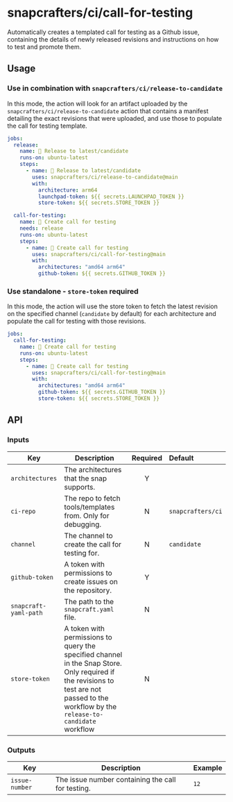 # snapcrafters/ci/call-for-testing

Automatically creates a templated call for testing as a Github issue, containing the details of
newly released revisions and instructions on how to test and promote them.

## Usage

### Use in combination with `snapcrafters/ci/release-to-candidate`

In this mode, the action will look for an artifact uploaded by the
`snapcrafters/ci/release-to-candidate` action that contains a manifest detailing the exact
revisions that were uploaded, and use those to populate the call for testing template.

```yaml
jobs:
  release:
    name: 🚢 Release to latest/candidate
    runs-on: ubuntu-latest
    steps:
      - name: 🚢 Release to latest/candidate
        uses: snapcrafters/ci/release-to-candidate@main
        with:
          architecture: arm64
          launchpad-token: ${{ secrets.LAUNCHPAD_TOKEN }}
          store-token: ${{ secrets.STORE_TOKEN }}

  call-for-testing:
    name: 📣 Create call for testing
    needs: release
    runs-on: ubuntu-latest
    steps:
      - name: 📣 Create call for testing
        uses: snapcrafters/ci/call-for-testing@main
        with:
          architectures: "amd64 arm64"
          github-token: ${{ secrets.GITHUB_TOKEN }}
```

### Use standalone - `store-token` required

In this mode, the action will use the store token to fetch the latest revision on the specified
channel (`candidate` by default) for each architecture and populate the call for testing with those
revisions.

```yaml
jobs:
  call-for-testing:
    name: 📣 Create call for testing
    runs-on: ubuntu-latest
    steps:
      - name: 📣 Create call for testing
        uses: snapcrafters/ci/call-for-testing@main
        with:
          architectures: "amd64 arm64"
          github-token: ${{ secrets.GITHUB_TOKEN }}
          store-token: ${{ secrets.STORE_TOKEN }}
```

## API

### Inputs

| Key                   | Description                                                                                                                                                                             | Required | Default           |
| --------------------- | --------------------------------------------------------------------------------------------------------------------------------------------------------------------------------------- | :------: | :---------------- |
| `architectures`       | The architectures that the snap supports.                                                                                                                                               |    Y     |                   |
| `ci-repo`             | The repo to fetch tools/templates from. Only for debugging.                                                                                                                             |    N     | `snapcrafters/ci` |
| `channel`             | The channel to create the call for testing for.                                                                                                                                         |    N     | `candidate`       |
| `github-token`        | A token with permissions to create issues on the repository.                                                                                                                            |    Y     |                   |
| `snapcraft-yaml-path` | The path to the `snapcraft.yaml` file.                                                                                                                                                  |    N     |
| `store-token`         | A token with permissions to query the specified channel in the Snap Store. Only required if the revisions to test are not passed to the workflow by the `release-to-candidate` workflow |    N     |                   |

### Outputs

| Key            | Description                                       | Example |
| -------------- | ------------------------------------------------- | ------- |
| `issue-number` | The issue number containing the call for testing. | `12`    |
